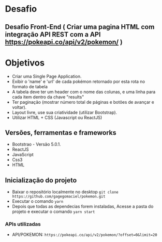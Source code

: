 # Desafio

## Desafio Front-End ( Criar uma pagina HTML com integração API REST com a API https://pokeapi.co/api/v2/pokemon/ )

# Objetivos

- Criar uma Single Page Application.
- Exibir o 'name' e 'url' de cada pokémon retornado por esta rota no formato de tabela
- A tabela deve ter um header com o nome das colunas, e uma linha para cada item dentro da chave "results"
- Ter paginação (mostrar número total de páginas e botões de avançar e voltar).
- Layout livre, use sua criatividade (utilizar Bootstrap).
- Utilizar HTML + CSS (Javascript ou ReactJS)

## Versões, ferramentas e frameworks

- Bootstrao - Versão 5.0.1.
- ReactJS
- JavaScript
- Css3
- HTML

## Inicialização do projeto

- Baixar o repositório localmente no desktop `git clone https://github.com/gagegomaciel/pokemon.git`
- Executar o comando `yarn`
- Depois que todas as dependecias forem instaladas, Acesse a pasta do projeto e executar o comando `yarn start`

### APIs utilizadas

- API/POKEMON: `https://pokeapi.co/api/v2/pokemon/?offset=0&limit=20`
